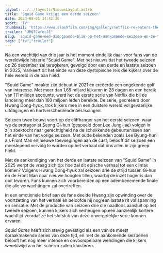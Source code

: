 ```yaml
---
layout: ../../layouts/NieuwsLayout.astro
title: 'Squid Game krijgt een derde seizoen'
date: 2024-08-01 14:42:30
soort: 'TV'
thumbnail: 'https://www.slashfilm.com/img/gallery/netflix-re-enters-the-squid-game-and-announces-season-2-release-date/run-dont-walk-to-more-squid-game-1722470829.jpg'
trailer: "JMQ7CwfecJE"
slug: 'squid-game-een-diepgaande-blik-op-het-aankomende-seizoen-en-de-toekomst-van-de-serie'
tags: ["tv","trailer"]
---
```


Na een wachttijd van drie jaar is het moment eindelijk daar voor fans van de wereldwijde hitserie "Squid Game". Met het nieuws dat het tweede seizoen op 26 december zal terugkeren, gevolgd door een derde en laatste seizoen in 2025, markeert dit het einde van deze dystopische reis die kijkers over de hele wereld in de ban hield.

"Squid Game" maakte zijn debuut in 2021 en creëerde een ongekende golf van interesse. Met meer dan 1,65 miljard kijkuren in 28 dagen en een bereik van 111 miljoen accounts, werd het de eerste serie van Netflix die bij de lancering meer dan 100 miljoen leden bereikte. De serie, gecreëerd door Hwang Dong-hyuk, trok kijkers mee in een duistere wereld vol gevaarlijke uitdagingen en hartverscheurende beslissingen.

Seizoen twee bouwt voort op de cliffhanger van het eerste seizoen, waar we de protagonist Seong Gi-hun (gespeeld door Lee Jung-jae) volgen in zijn zoektocht naar gerechtigheid na de schokkende gebeurtenissen aan het einde van het vorige seizoen. Met oude bekenden zoals Lee Byung-hun als Front Man en nieuwe toevoegingen aan de cast, belooft dit seizoen een meeslepend vervolg te worden op het verhaal dat ons allen in zijn greep hield.

Met de aankondiging van het derde en laatste seizoen van "Squid Game" in 2025 werpt de vraag zich op: hoe zal dit epische verhaal tot een climax komen? Volgens Hwang Dong-hyuk zal seizoen drie de strijd tussen Gi-hun en de Front Man naar nieuwe hoogten tillen, waarbij de inzet hoger is dan ooit tevoren. Fans kunnen zich voorbereiden op een adembenemende finale die alle verwachtingen zal overtreffen.

In een emotionele brief aan de fans deelde Hwang zijn opwinding over de voortzetting van het verhaal en beloofde hij nog een laatste rit vol spanning en sensatie. Met de productie van seizoen drie die naadloos aansluit op het tweede seizoen, kunnen kijkers zich verheugen op een aanzienlijk kortere wachttijd voordat ze het slotstuk van deze onvergetelijke serie kunnen ervaren.

*Squid Game* heeft zich stevig gevestigd als een van de meest spraakmakende series van deze tijd, en met de aankomende seizoenen belooft het nog meer intense en onvoorspelbare wendingen die kijkers wereldwijd aan het scherm zullen kluisteren.
